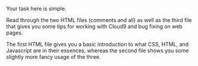 Your task here is simple.

Read through the two HTML files (comments and all) as well as the third file that
gives you some tips for working with Cloud9 and bug fixing on web pages.

The first HTML file gives you a basic introduction to what CSS, HTML, and Javascript
are in their essences, whereas the second file shows you some slightly more fancy
usage of the three.